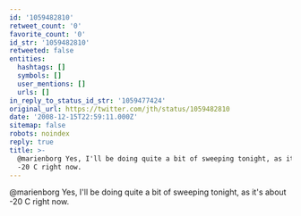 ```yaml
---
id: '1059482810'
retweet_count: '0'
favorite_count: '0'
id_str: '1059482810'
retweeted: false
entities:
  hashtags: []
  symbols: []
  user_mentions: []
  urls: []
in_reply_to_status_id_str: '1059477424'
original_url: https://twitter.com/jth/status/1059482810
date: '2008-12-15T22:59:11.000Z'
sitemap: false
robots: noindex
reply: true
title: >-
  @marienborg Yes, I'll be doing quite a bit of sweeping tonight, as it's about
  -20 C right now.
---
```


@marienborg Yes, I'll be doing quite a bit of sweeping tonight, as it's about -20 C right now.